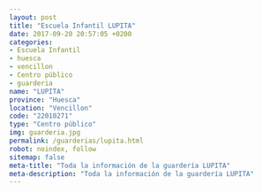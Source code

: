 ```yaml
---
layout: post
title: "Escuela Infantil LUPITA"
date: 2017-09-20 20:57:05 +0200
categories:
- Escuela Infantil
- huesca
- vencillon
- Centro público
- guarderia
name: "LUPITA"
province: "Huesca"
location: "Vencillon"
code: "22010271"
type: "Centro público"
img: guarderia.jpg
permalink: /guarderias/lupita.html
robot: noindex, follow
sitemap: false
meta-title: "Toda la información de la guardería LUPITA"
meta-description: "Toda la información de la guardería LUPITA"
---
```

